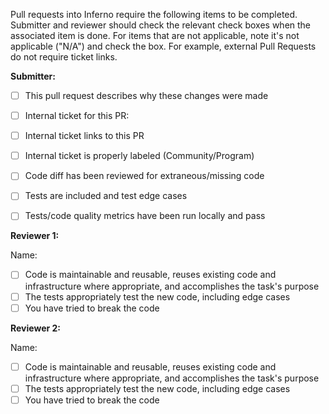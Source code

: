 Pull requests into Inferno require the following items to be completed. Submitter and reviewer 
should check the relevant check boxes when the associated item is done. For items that are not 
applicable, note it's not applicable ("N/A") and check the box. For example, external Pull 
Requests do not require ticket links.

**Submitter:**
- [ ] This pull request describes why these changes were made
- [ ] Internal ticket for this PR:
- [ ] Internal ticket links to this PR
- [ ] Internal ticket is properly labeled (Community/Program)
- [ ] Code diff has been reviewed for extraneous/missing code
- [ ] Tests are included and test edge cases
- [ ] Tests/code quality metrics have been run locally and pass


**Reviewer 1:**

Name:
- [ ] Code is maintainable and reusable, reuses existing code and infrastructure where appropriate, and accomplishes the task's purpose
- [ ] The tests appropriately test the new code, including edge cases
- [ ] You have tried to break the code

**Reviewer 2:**

Name:
- [ ] Code is maintainable and reusable, reuses existing code and infrastructure where appropriate, and accomplishes the task's purpose
- [ ] The tests appropriately test the new code, including edge cases
- [ ] You have tried to break the code
